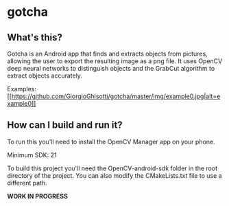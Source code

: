 # gotcha

## What's this?
Gotcha is an Android app that finds and extracts objects from pictures, allowing the user to export the resulting image as a png file. It uses OpenCV deep neural networks to distinguish objects and the GrabCut algorithm to extract objects accurately.

Examples:
[[https://github.com/GiorgioGhisotti/gotcha/master/img/example0.jpg|alt=example0]]

## How can I build and run it?
To run this you'll need to install the OpenCV Manager app on your phone.

Minimum SDK: 21

To build this project you'll need the OpenCV-android-sdk folder in the root directory of the project. You can also modify the CMakeLists.txt file to use a different path.

**WORK IN PROGRESS**
